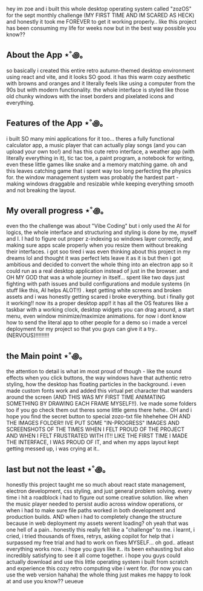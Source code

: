 hey im zoe and i built this whole desktop operating system called "zozOS" for the sept monthly challenge (MY FIRST TIME AND IM SCARED AS HECK) and honestly it took me FOREVER to get it working properly.. like this project has been consuming my life for weeks now but in the best way possible you know??

About the App ⋆˚꩜｡
-
so basically i created this entire retro autumn-themed desktop environment using react and vite, and it looks SO good. it has this warm cozy aesthetic with browns and oranges and it literally feels like using a computer from the 90s but with modern functionality. the whole interface is styled like those old chunky windows with the inset borders and pixelated icons and everything.

Features of the App ⋆˚꩜｡
-
i built SO many mini applications for it too... theres a fully functional calculator app, a music player that can actually play songs (and you can upload your own too!) and has this cute retro interface, a weather app (with literally everything in it), tic tac toe, a paint program, a notebook for writing, even these little games like snake and a memory matching game. oh and this leaves catching game that i spent way too long perfecting the physics for.
the window management system was probably the hardest part - making windows draggable and resizable while keeping everything smooth and not breaking the layout.

My overall progress ⋆˚꩜｡
-
even tho the challenge was about "Vibe Coding" but i only used the AI for logics, the whole interface and structuring and styling is done by me, myself and I. I had to figure out proper z-indexing so windows layer correctly, and making sure apps scale properly when you resize them without breaking their interfaces. i got soo tired i was even thinking about this project in my dreams lol and thought it was perfect lets leave it as it is but then i got ambitious and decided to convert the whole thing into an electron app so it could run as a real desktop application instead of just in the browser. and OH MY GOD that was a whole journey in itself... spent like two days just fighting with path issues and build configurations and module systems (in stuff like this, AI helps ALOT!!) . kept getting white screens and broken assets and i was honestly getting scared i broke everything.
but i finally got it working!! now its a proper desktop app!! it has all the OS features like a taskbar with a working clock, desktop widgets you can drag around, a start menu, even window minimize/maximize animations. for now i dont know how to send the literal app to other people for a demo so i made a vercel deployment for my project so that you guys can give it a try.. (NERVOUS)!!!!!!!!!

the Main point ⋆˚꩜｡
-
the attention to detail is what im most proud of though - like the sound effects when you click buttons, the way windows have that authentic retro styling, how the desktop has floating particles in the background. i even made custom fonts work and added this virtual pet character that wanders around the screen (AND THIS WAS MY FIRST TIME ANIMATING SOMETHING BY DRAWING EACH FRAME MYSELF!!).
Ive made some folders too if you go check them out theres some little gems there hehe.. OH and i hope you find the secret button to special zozo-txt file hhehehee OH AND THE IMAGES FOLDER!! IVE PUT SOME "IN-PROGRESS" IMAGES AND SCREENSHOTS OF THE TIMES WHEN I FELT PROUD OF THE PROJECT AND WHEN I FELT FRUSTRATED WITH IT!! LIKE THE FIRST TIME I MADE THE INTERFACE, I WAS PROUD OF IT, and when my apps layout kept getting messed up, i was crying at it..

last but not the least ⋆˚꩜｡
-
honestly this project taught me so much about react state management, electron development, css styling, and just general problem solving. every time i hit a roadblock i had to figure out some creative solution. like when the music player needed to persist audio across window operations, or when i had to make sure file paths worked in both development and production builds. AND when i had to completely change the structure because in web deployment my assets werent loading? oh yeah that was one hell of a pain.. honestly this really felt like a "challenge" to me. i learnt, i cried, i tried thousands of fixes, retrys, asking copilot for help that i surpassed my free trial and had to work on fixes MYSELF... oh god.. atleast everything works now.. i hope you guys like it..
its been exhausting but also incredibly satisfying to see it all come together. i hope you guys could actually download and use this little operating system i built from scratch and experience this cozy retro computing vibe i went for. (for now you can use the web version hahaha) the whole thing just makes me happy to look at and use you know?? ueueue
